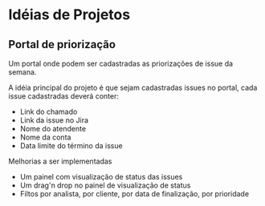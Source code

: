 # Idéias de Projetos

## Portal de priorização

Um portal onde podem ser cadastradas as priorizações de issue da semana.

A idéia principal do projeto é que sejam cadastradas issues no portal, cada issue cadastradas deverá conter: 
* Link do chamado
* Link da issue no Jira
* Nome do atendente
* Nome da conta
* Data limite do término da issue

Melhorias a ser implementadas
* Um painel com visualização de status das issues
* Um drag'n drop no painel de visualização de status
* Filtos por analista, por cliente, por data de finalização, por prioridade